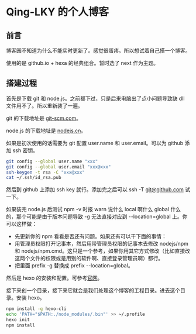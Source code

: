 # Qing-LKY 的个人博客

## 前言

博客园不知道为什么不能实时更新了。感觉很蛋疼。所以想试着自己搭一个博客。

使用的是 github.io + hexa 的经典组合。暂时选了 next 作为主题。

## 搭建过程

首先是下载 git 和 node.js。之前都下过，只是后来电脑出了点小问题导致缺 dll 文件用不了。所以重新装了一遍。

git 的下载地址是 [git-scm.com](https://git-scm.com/downloads)。

node.js 的下载地址是 [nodejs.cn](http://nodejs.cn/download/)。

如果是初次使用的话需要为 git 配置 user.name 和 user.email。可以为 github 添加 ssh 密钥。

```bash
git config --global user.name "xxx"
git config --global user.email "xxx@xxx"
ssh-keygen -t rsa -C "xxx@xxx"
cat ~/.ssh/id_rsa.pub
```

然后到 github 上添加 ssh key 就行。添加完之后可以 ssh -T git@github.com 试一下。

如果装完 node.js 后测试 npm -v 时报 warn 说什么 local 啊什么 global 什么的，那个可能是由于版本问题导致 -g 无法直接对应到 --location=global 上。你可以这样做：

- 先更新你的 npm 看看是否还有问题。如果还有可以干下面的事情：
- 用管理员权限打开记事本，然后用带管理员权限的记事本去修改 nodejs/npm 和 nodejs/npm.cmd。这只是一个参考，如果你用其它方式修改（比如直接改这两个文件的权限或是用别的软件啊、直接登录管理员啊）都行。
- 把里面 prefix -g 替换成 prefix --location=global。

然后是 hexo 的安装和配置。可参考[官网](https://hexo.io/zh-cn/docs/)。

接下来创一个目录，接下来它就会是我们处理这个博客的工程目录。进去这个目录。安装 hexo。

```bash
npm install -g hexo-cli
echo 'PATH="$PATH:./node_modules/.bin"' >> ~/.profile
hexo init
npm install
```